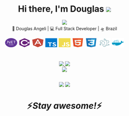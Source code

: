<div align="center">
   <h1>Hi there, I'm Douglas <img src="https://media.giphy.com/media/hvRJCLFzcasrR4ia7z/giphy.gif" width="25px"> </h1>     
   <img src="https://pronoun.cyou/x/y?subject=He&object=Him&height=20"> 
</div>
<div align="center">
🙎 Douglas Angeli | 💻 Full Stack Developer | 🛸 Brazil
</div>


<div align="center" style="display: inline_block">
  <br>
  <img align="center" height="30" width="40" src="https://raw.githubusercontent.com/devicons/devicon/master/icons/dotnetcore/dotnetcore-original.svg">
  <img align="center" height="30" width="40" src="https://raw.githubusercontent.com/devicons/devicon/master/icons/csharp/csharp-plain.svg">
  <img align="center" height="30" width="40" src="https://raw.githubusercontent.com/devicons/devicon/master/icons/angularjs/angularjs-plain.svg">
  <img align="center" height="30" width="40" src="https://raw.githubusercontent.com/devicons/devicon/master/icons/typescript/typescript-plain.svg">
  <img align="center" height="30" width="40" src="https://raw.githubusercontent.com/devicons/devicon/master/icons/javascript/javascript-plain.svg">
  <img align="center" height="30" width="40" src="https://raw.githubusercontent.com/devicons/devicon/master/icons/html5/html5-original.svg">
  <img align="center" height="30" width="40" src="https://raw.githubusercontent.com/devicons/devicon/master/icons/css3/css3-original.svg">
  <img align="center" height="30" width="40" src="https://raw.githubusercontent.com/devicons/devicon/master/icons/electron/electron-original.svg">
  <img align="center" height="30" width="40" src="https://raw.githubusercontent.com/devicons/devicon/master/icons/docker/docker-plain.svg">
</div>

<br>

## 
<div align="center">
  <a href="https://github.com/douglasangeli">
  <img height="180em" src="https://github-readme-stats.vercel.app/api/top-langs/?username=douglasangeli&layout=compact&langs_count=10&theme=react&hide_border=true"/>  
  <img height="180em" src="https://github-readme-stats.vercel.app/api?username=douglasangeli&show_icons=true&theme=react&include_all_commits=true&count_private=true&hide=stars&hide_border=true"/>  
</div>
  
<div align="center">
   <img src="https://github.com/douglasangeli/douglasangeli/blob/output/github-contribution-grid-snake.svg" />
</div>

##

<div align="center">
  <a href = "mailto:douglasangeli92@gmail.com"><img src="https://img.shields.io/badge/-Gmail-%23333?style=for-the-badge&logo=gmail&logoColor=white" target="_blank"></a>
  <a href="https://www.linkedin.com/in/douglasangeli" target="_blank"><img src="https://img.shields.io/badge/-LinkedIn-%230077B5?style=for-the-badge&logo=linkedin&logoColor=white" target="_blank"></a>  
</div>

<h1 align='center'>⚡️<i>Stay awesome!</i>⚡️</h1>
